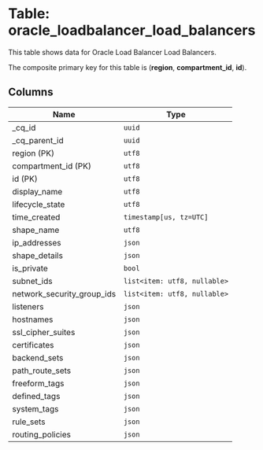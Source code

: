 # Table: oracle_loadbalancer_load_balancers

This table shows data for Oracle Load Balancer Load Balancers.

The composite primary key for this table is (**region**, **compartment_id**, **id**).

## Columns

| Name          | Type          |
| ------------- | ------------- |
|_cq_id|`uuid`|
|_cq_parent_id|`uuid`|
|region (PK)|`utf8`|
|compartment_id (PK)|`utf8`|
|id (PK)|`utf8`|
|display_name|`utf8`|
|lifecycle_state|`utf8`|
|time_created|`timestamp[us, tz=UTC]`|
|shape_name|`utf8`|
|ip_addresses|`json`|
|shape_details|`json`|
|is_private|`bool`|
|subnet_ids|`list<item: utf8, nullable>`|
|network_security_group_ids|`list<item: utf8, nullable>`|
|listeners|`json`|
|hostnames|`json`|
|ssl_cipher_suites|`json`|
|certificates|`json`|
|backend_sets|`json`|
|path_route_sets|`json`|
|freeform_tags|`json`|
|defined_tags|`json`|
|system_tags|`json`|
|rule_sets|`json`|
|routing_policies|`json`|
